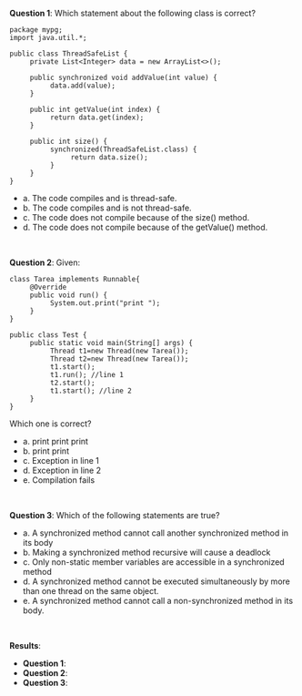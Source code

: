 **Question 1**: Which statement about the following class is correct?

```
package mypg;
import java.util.*;

public class ThreadSafeList {
     private List<Integer> data = new ArrayList<>();

     public synchronized void addValue(int value) {
          data.add(value);
     }

     public int getValue(int index) {
          return data.get(index);
     }

     public int size() {
          synchronized(ThreadSafeList.class) {
               return data.size();
          }
     }
}
```

- a. The code compiles and is thread-safe.
- b. The code compiles and is not thread-safe.
- c. The code does not compile because of the size() method.
- d. The code does not compile because of the getValue() method.

<br>

**Question 2**: Given:

```
class Tarea implements Runnable{
     @Override
     public void run() {
          System.out.print("print ");
     }
}

public class Test {
     public static void main(String[] args) {
          Thread t1=new Thread(new Tarea());
          Thread t2=new Thread(new Tarea());
          t1.start();
          t1.run(); //line 1
          t2.start();
          t1.start(); //line 2
     }
}
```

Which one is correct?

- a. print print print
- b. print print
- c. Exception in line 1
- d. Exception in line 2
- e. Compilation fails

<br>

**Question 3**: Which of the following statements are true?

- a. A synchronized method cannot call another synchronized method in its body
- b. Making a synchronized method recursive will cause a deadlock
- c. Only non-static member variables are accessible in a synchronized method
- d. A synchronized method cannot be executed simultaneously by more than one thread on the same object.
- e. A synchronized method cannot call a non-synchronized method in its body.

<br>

**Results**:

- **Question 1**:
- **Question 2**:
- **Question 3**:
